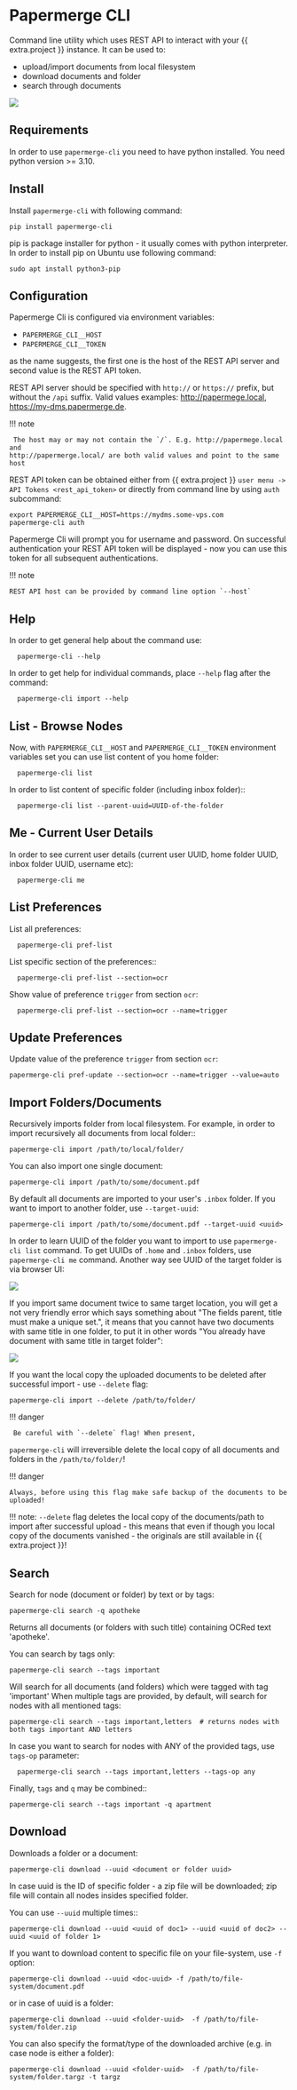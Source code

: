 # Papermerge CLI

Command line utility which uses REST API to interact with your {{ extra.project }}
instance. It can be used to:

* upload/import documents from local filesystem
* download documents and folder
* search through documents


![](../img/cli//upload-documents-from-local-folder.gif)


## Requirements


In order to use `papermerge-cli` you need to have python installed.
You need python version >= 3.10.

## Install

Install `papermerge-cli` with following command:

    pip install papermerge-cli

pip is package installer for python - it usually comes with python
interpreter. In order to install pip on Ubuntu use following command:

    sudo apt install python3-pip


## Configuration

Papermerge Cli is configured via environment variables:

* `PAPERMERGE_CLI__HOST`
* `PAPERMERGE_CLI__TOKEN`

as the name suggests, the first one is the host of the REST API server
and second value is the REST API token.

REST API server should be specified with `http://` or `https://`
prefix, but without the `/api` suffix. Valid values examples: http://papermege.local,
https://my-dms.papermerge.de.

!!! note

     The host may or may not contain the `/`. E.g. http://papermege.local and
    http://papermerge.local/ are both valid values and point to the same host


REST API token can be obtained either from {{ extra.project }} `user menu -> API Tokens <rest_api_token>`
or directly from command line by using `auth` subcommand:

    export PAPERMERGE_CLI__HOST=https://mydms.some-vps.com
    papermerge-cli auth


Papermerge Cli will prompt you for username and password. On successful
authentication your REST API token will be displayed - now you can use
this token for all subsequent authentications.


!!! note

    REST API host can be provided by command line option `--host`


## Help

In order to get general help about the command use:

      papermerge-cli --help

In order to get help for individual commands, place `--help` flag after the command:

      papermerge-cli import --help


## List - Browse Nodes

Now, with `PAPERMERGE_CLI__HOST` and `PAPERMERGE_CLI__TOKEN` environment
variables set you can use list content of you home folder:

      papermerge-cli list

In order to list content of specific folder (including inbox folder)::

      papermerge-cli list --parent-uuid=UUID-of-the-folder


## Me - Current User Details

In order to see current user details (current user UUID, home folder UUID, inbox
folder UUID, username etc):

      papermerge-cli me


## List Preferences

List all preferences:

      papermerge-cli pref-list

List specific section of the preferences::

      papermerge-cli pref-list --section=ocr

Show value of preference `trigger` from section `ocr`:

      papermerge-cli pref-list --section=ocr --name=trigger


## Update Preferences

Update value of the preference `trigger` from section `ocr`:

    papermerge-cli pref-update --section=ocr --name=trigger --value=auto


## Import Folders/Documents

Recursively imports folder from local filesystem. For example, in order
to import recursively all documents from local folder::

    papermerge-cli import /path/to/local/folder/

You can also import one single document:

    papermerge-cli import /path/to/some/document.pdf

By default all documents are imported to your user's `.inbox` folder. If you want to import
to another folder, use `--target-uuid`:

    papermerge-cli import /path/to/some/document.pdf --target-uuid <uuid>

In order to learn UUID of the folder you want to import to use `papermerge-cli list` command.
To get UUIDs of `.home` and `.inbox` folders, use `papermerge-cli me` command.
Another way see UUID of the target folder is via browser UI:

![](../img/cli/target-uuid.svg)

If you import same document twice to same target location, you will get a not
very friendly error which says something about "The fields parent, title
must make a unique set.", it means that you cannot have two documents with
same title in one folder, to put it in other words "You already have document
with same title in target folder":

![](../img/cli/error-when-importing-document.svg)


If you want the local copy the uploaded documents to be deleted after
successful import - use `--delete` flag:

    papermerge-cli import --delete /path/to/folder/


!!! danger

     Be careful with `--delete` flag! When present,
   `papermerge-cli` will irreversible delete the local copy of all
   documents and folders in the `/path/to/folder/`!

!!! danger

    Always, before using this flag make safe backup of the documents to be uploaded!

!!! note: `--delete` flag deletes the local copy of the documents/path to import
    after successful upload - this means that even if though you local copy
    of the documents vanished - the originals are still available in {{ extra.project }}!

## Search

Search for node (document or folder) by text or by tags:

    papermerge-cli search -q apotheke

Returns all documents (or folders with such title) containing OCRed
text 'apotheke'.

You can search by tags only:

    papermerge-cli search --tags important

Will search for all documents (and folders) which were tagged with
tag 'important' When multiple tags are provided, by default, will search for
nodes with all mentioned tags:

    papermerge-cli search --tags important,letters  # returns nodes with both tags important AND letters

In case you want to search for nodes with ANY of the provided tags, use
`tags-op` parameter:

      papermerge-cli search --tags important,letters --tags-op any

Finally, `tags` and `q` may be combined::

    papermerge-cli search --tags important -q apartment


## Download

Downloads a folder or a document:

    papermerge-cli download --uuid <document or folder uuid>

In case uuid is the ID of specific folder - a zip file will be downloaded; zip
file will contain all nodes insides specified folder.

You can use `--uuid` multiple times::

    papermerge-cli download --uuid <uuid of doc1> --uuid <uuid of doc2> --uuid <uuid of folder 1>

If you want to download content to specific file on your file-system, use `-f`
option:

    papermerge-cli download --uuid <doc-uuid> -f /path/to/file-system/document.pdf

or in case of uuid is a folder:

    papermerge-cli download --uuid <folder-uuid>  -f /path/to/file-system/folder.zip

You can also specify the format/type of the downloaded archive (e.g. in case node is either a folder):

    papermerge-cli download --uuid <folder-uuid>  -f /path/to/file-system/folder.targz -t targz
